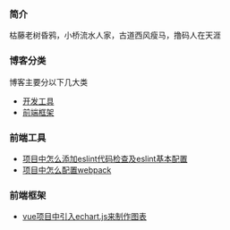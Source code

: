 ### 简介
枯藤老树昏鸦，小桥流水人家，古道西风瘦马，撸码人在天涯

### 博客分类
博客主要分以下几大类
- [开发工具](https://github.com/willson-wang/Blog/projects/2)
- [前端框架](https://github.com/willson-wang/Blog/projects/1)


### 前端工具

- [项目中怎么添加eslint代码检查及eslint基本配置](https://github.com/willson-wang/Blog/issues/1)
- [项目中怎么配置webpack](https://github.com/willson-wang/Blog/issues/2)

### 前端框架
- [vue项目中引入echart.js来制作图表](https://github.com/willson-wang/Blog/issues/3)
